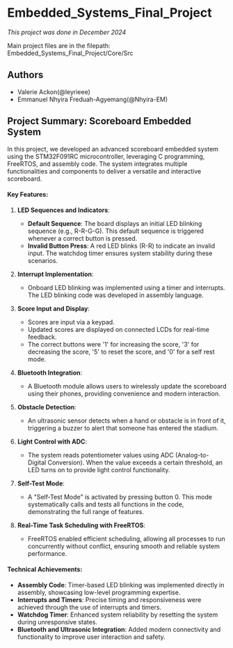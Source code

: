 # Embedded_Systems_Final_Project

_This project was done in December 2024_

Main project files are in the filepath: Embedded_Systems_Final_Project/Core/Src

## Authors
- Valerie Ackon(@leyrieee)
- Emmanuel Nhyira Freduah-Agyemang(@Nhyira-EM)

## Project Summary: Scoreboard Embedded System  

In this project, we developed an advanced scoreboard embedded system using the STM32F091RC microcontroller, leveraging C programming, FreeRTOS, and assembly code. The system integrates multiple functionalities and components to deliver a versatile and interactive scoreboard.  

#### Key Features:  

1. **LED Sequences and Indicators**:  
   - **Default Sequence**: The board displays an initial LED blinking sequence (e.g., R-R-G-G). This default sequence is triggered whenever a correct button is pressed. 
   - **Invalid Button Press**: A red LED blinks (R-R) to indicate an invalid input. The watchdog timer ensures system stability during these scenarios.  

2. **Interrupt Implementation**:  
   - Onboard LED blinking was implemented using a timer and interrupts. The LED blinking code was developed in assembly language.  

3. **Score Input and Display**:  
   - Scores are input via a keypad.  
   - Updated scores are displayed on connected LCDs for real-time feedback.
   - The correct buttons were '1' for increasing the score, '3' for decreasing the score, '5' to reset the score, and '0' for a self rest mode.

4. **Bluetooth Integration**:  
   - A Bluetooth module allows users to wirelessly update the scoreboard using their phones, providing convenience and modern interaction.  

5. **Obstacle Detection**:  
   - An ultrasonic sensor detects when a hand or obstacle is in front of it, triggering a buzzer to alert that someone has entered the stadium.  

6. **Light Control with ADC**:  
   - The system reads potentiometer values using ADC (Analog-to-Digital Conversion). When the value exceeds a certain threshold, an LED turns on to provide light control functionality.  

7. **Self-Test Mode**:  
   - A "Self-Test Mode" is activated by pressing button 0. This mode systematically calls and tests all functions in the code, demonstrating the full range of features.  

8. **Real-Time Task Scheduling with FreeRTOS**:  
   - FreeRTOS enabled efficient scheduling, allowing all processes to run concurrently without conflict, ensuring smooth and reliable system performance.  

#### Technical Achievements:  

- **Assembly Code**: Timer-based LED blinking was implemented directly in assembly, showcasing low-level programming expertise.  
- **Interrupts and Timers**: Precise timing and responsiveness were achieved through the use of interrupts and timers.  
- **Watchdog Timer**: Enhanced system reliability by resetting the system during unresponsive states.  
- **Bluetooth and Ultrasonic Integration**: Added modern connectivity and functionality to improve user interaction and safety.  
